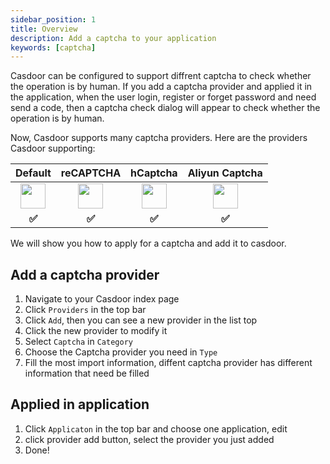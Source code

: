 ```yaml
---
sidebar_position: 1
title: Overview
description: Add a captcha to your application
keywords: [captcha]
---
```

Casdoor can be configured to support diffrent captcha to check whether the operation is by human. If you add a captcha provider and applied it in the application, when the user login, register or forget password and need send a code, then a captcha check dialog will appear to check whether the operation is by human.

Now, Casdoor supports many captcha providers. Here are the providers Casdoor supporting:

|                         **Default**                          |                        **reCAPTCHA**                         |                         **hCaptcha**                         |                      **Aliyun Captcha**                      |
| :----------------------------------------------------------: | :----------------------------------------------------------: | :----------------------------------------------------------: | :----------------------------------------------------------: |
| <img src="https://cdn.casbin.org/img/social_default.png" width="40"></img> | <img src="https://cdn.casbin.org/img/social_recaptcha.png" width="40"></img> | <img src="https://cdn.casbin.org/img/social_hcaptcha.png" width="40"></img> | <img src="https://cdn.casbin.org/img/social_aliyun.png" width="40"></img> |
|                            **✅**                             |                            **✅**                             |                            **✅**                             |                            **✅**                             |

We will show you how to apply for a captcha and add it to casdoor.

## Add a captcha provider

1. Navigate to your Casdoor index page
2. Click `Providers` in the top bar
3. Click `Add`, then you can see a new provider in the list top
4. Click the new provider to modify it
5. Select `Captcha` in  `Category`
6. Choose the Captcha provider you need in `Type`
7. Fill the most import information, diffent captcha provider has different information that need be filled

## Applied in application

1. Click `Applicaton` in the top bar and choose one application, edit
2. click provider add button, select the provider you just added
3. Done!
